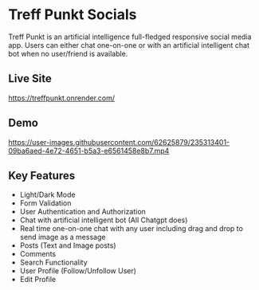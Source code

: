 
# Treff Punkt Socials

Treff Punkt is an artificial intelligence full-fledged responsive social media app. Users can either chat one-on-one or with an artificial intelligent chat bot when no user/friend is available.

## Live Site
https://treffpunkt.onrender.com/

## Demo
https://user-images.githubusercontent.com/62625879/235313401-09ba6aed-4e72-4651-b5a3-e6561458e8b7.mp4

## Key Features

- Light/Dark Mode
- Form Validation
- User Authentication and Authorization
- Chat with artificial intelligent bot (All Chatgpt does)
- Real time one-on-one chat with any user including drag and drop to send image as a message
- Posts (Text and Image posts)
- Comments
- Search Functionality 
- User Profile (Follow/Unfollow User)
- Edit Profile




